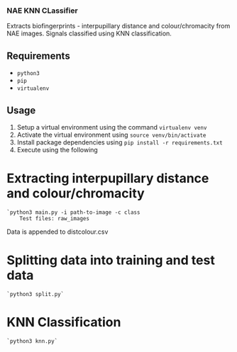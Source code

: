 ### NAE KNN CLassifier
Extracts biofingerprints - interpupillary distance and colour/chromacity from NAE images. Signals classified using KNN classification.

## Requirements

* `python3`
* `pip`
* `virtualenv`

## Usage

1. Setup a virtual environment using the command `virtualenv venv`
2. Activate the virtual environment using `source venv/bin/activate`
3. Install package dependencies using `pip install -r requirements.txt`
4. Execute using the following

# Extracting interpupillary distance and colour/chromacity
	`python3 main.py -i path-to-image -c class
		Test files: raw_images
Data is appended to distcolour.csv

# Splitting data into training and test data
	`python3 split.py`

# KNN Classification
	`python3 knn.py`
